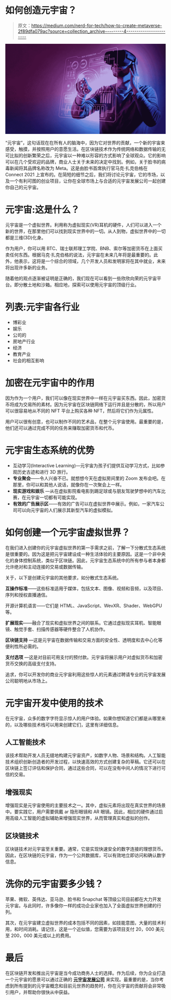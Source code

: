 # 如何创造元宇宙？

> 原文：<https://medium.com/nerd-for-tech/how-to-create-metaverse-2f89dfa079ac?source=collection_archive---------4----------------------->

![](img/a0ed1a55022a4337fceb7b5ad143950f.png)

“元宇宙”，这句话现在在所有人的脑海中，因为它对世界的贡献，一个新的宇宙来感受，触摸，并按照用户的意愿生活。在区块链技术作为传统网络和数据传输的无可比拟的创新繁荣之后，元宇宙以一种难以形容的方式影响了全球观众。它的影响可以在几个受欢迎的品牌，商业人士关于未来的决定中找到。例如，关于脸书的病毒新闻将其品牌名称改为 Meta。这是由脸书首席执行官马克·扎克伯格在 Connect 2021 上宣布的。在简短的细节之后，我们将讨论元宇宙，它的市场，以及一个有利可图的创业项目，让你在全球市场上与合适的元宇宙发展公司一起创建你自己的元宇宙。

# 元宇宙:这是什么？

元宇宙是一个虚拟世界。利用称为虚拟现实(VR)耳机的硬件，人们可以进入一个新的世界，在那里他们可以找到现实世界中的一切。从人到物，虚拟世界中的一切都是三维(3D)化身。

作为用户，你可以用 BTC、瑞士联邦理工学院、BNB、索尔等加密货币在上面买卖任何东西。根据马克·扎克伯格的说法，元宇宙在未来几年将是最重要的。此外，他表示，这将是一个综合的领域，几个开发人员和发明家将在其中就业，未来将出现许多新的业务。

随着他的观点逐渐被证明是正确的，我们现在可以看到一些欣欣向荣的元宇宙平台。即分散土地和沙箱。相应地，探索可以使用元宇宙的顶级行业。

# 列表:元宇宙各行业

*   博彩业
*   娱乐
*   公司的
*   房地产行业
*   经济
*   教育产业
*   社会的相互影响

# 加密在元宇宙中的作用

因为作为一个用户，我们可以像在现实世界中一样在元宇宙买东西。因此，加密货币将成为交易所的素材。因为元宇宙在区块链网络下运行并且是分散的，所以用户可以很容易地从不同的 NFT 平台上购买各种 NFT，然后将它们作为元属性。

用户可以很有创意，也可以制作不同的艺术品，在整个元宇宙使用。最重要的是，他们还可以通过完成不同的任务来赚取加密货币和代币。

# 元宇宙生态系统的优势

*   互动学习(Interactive Learning)—元宇宙为孩子们提供互动学习方式，比如参观历史古迹和进行 3D 旅行。
*   **专业聚会**——令人兴奋不已。就想想今天在虚拟房间里的 Zoom 发布会吧。在那里，你可以和其他人说话，就像你在一次聚会上一样。
*   **现实游戏和娱乐** —从在虚拟影院看电影到踢足球或与朋友驾驶梦想中的汽车比赛，在元宇宙一切都有可能实现。
*   **有效的广告展示区**——有效的广告可以在虚拟世界中展示。例如，一家汽车公司可以向元宇宙的人们展示其新型汽车的虚拟模拟。

# 如何创建一个元宇宙虚拟世界？

在我们进入创建你的元宇宙虚拟世界的第一手需求之前，了解一下分散式生态系统是很重要的。因为这是把元宇宙建设成一种生活体验的主要原因。这是一个非中央化的身体控制系统，类似于区块链。因此，元宇宙生态系统中的所有参与者本身都允许绝对和主动连接的交易或数据传输。

关于，以下是创建元宇宙的其他要求，如分散式生态系统。

**互操作标准**——这些标准适用于媒体，包括文本、图像、视频和音频，以及项目、序列和授权直播通信。

开源计算机语言——它们是 HTML、JavaScript、WevXR、Shader、WebGPU 等。

**扩展现实**——融合了现实和虚拟世界之间的联系。它通过虚拟现实耳机、智能眼镜、触觉手套、扫描传感器等硬件整合了人机协作。

**区块链支持** —这是元宇宙在数据传输和交易方面的安全性、透明度和去中心化等便利性所必需的。

**支付选项** —这是对目前可用支付的预付款。元宇宙将展示用户对虚拟货币和加密货币交换的高级支付支持。

追求，你可以开发你的商业元宇宙利用这些惊人的元素通过聘请专业的元宇宙发展公司聪明地从市场上。

# 元宇宙开发中使用的技术

在元宇宙，众多的数字字符显示惊人的用户体验。如果你想知道它们都是从哪里来的，以及哪些技术栈可以用来创建它们，这里有详细信息。

## 人工智能技术

该技术帮助开发人员无缝地构建元宇宙资产，如数字人物、场景和结构。人工智能技术组织创新创造者的开发过程，以快速高效的方式创建复杂的草稿。它还可以在区块链上签订评估和保护合同，通过这些合同，可以在没有中间人的情况下进行可信的交易。

## 增强现实

增强现实是元宇宙使用的主要技术之一。其中，虚拟元素将出现在真实世界的场景中。要实践它，用户需要佩戴 ar 隐形眼镜和 AR 眼镜。因此，相应的硬件通过启用高级人工智能的虚拟辅助来增强现实世界，从而管理真实和虚拟的创作。

## 区块链技术

区块链技术对元宇宙至关重要。通常，它是实现快速安全的数字连接的理想货币。因此，在区块链的元宇宙，作为一个公共数据库，可以有效地立即访问和确认数字信息。

# 洗你的元宇宙要多少钱？

苹果、微软、英伟达、亚马逊、脸书和 Snapchat 等顶级公司目前都在大力开发元宇宙。与此同时，许多像你一样的成功企业家也加入了全面虚拟世界创建的行列。

其次，在元宇宙建立虚拟世界的成本包括不同的因素，如技能意图，大量的技术利用，和时间消耗。请记住，这是一个近似值，您需要为该项目支付 20，000 美元至 200，000 美元或以上的费用。

# 最后

在区块链开发和推出元宇宙是当今成功商务人士的选择。作为后续，你为企业打造一个元宇宙的愿景可以通过正确的 [**元宇宙发展公司**](https://www.alwin.io/blog/metaverse-development-company) 来实现。最重要的是，当你考虑到所有提到的元宇宙概念和目前元世界的趋势时，你在元宇宙的贡献将会非常吸引用户，并帮助你很快从中获益。